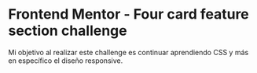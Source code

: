 # Frontend Mentor - Four card feature section challenge

Mi objetivo al realizar este challenge es continuar aprendiendo CSS y más en específico el diseño responsive.